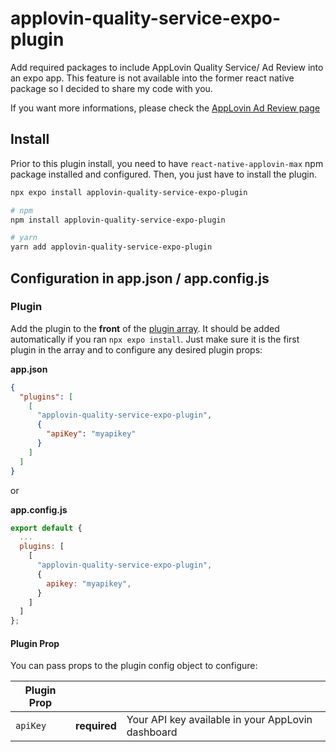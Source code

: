 # applovin-quality-service-expo-plugin

Add required packages to include AppLovin Quality Service/ Ad Review into an expo app.
This feature is not available into the former react native package so I decided to share my code with you.

If you want more informations, please check the [AppLovin Ad Review page](https://developers.applovin.com/en/max/ad-review/overview/)

## Install
Prior to this plugin install, you need to have `react-native-applovin-max` npm package installed and configured.
Then, you just have to install the plugin.

```sh
npx expo install applovin-quality-service-expo-plugin

# npm
npm install applovin-quality-service-expo-plugin

# yarn
yarn add applovin-quality-service-expo-plugin
```

## Configuration in app.json / app.config.js
### Plugin
Add the plugin to the **front** of the [plugin array](https://docs.expo.dev/versions/latest/config/app/). It should be added automatically if you ran `npx expo install`. Just make sure it is the first plugin in the array and to configure any desired plugin props:

**app.json**
```json
{
  "plugins": [
    [
      "applovin-quality-service-expo-plugin",
      {
        "apiKey": "myapikey"
      }
    ]
  ]
}
```

or

**app.config.js**
```js
export default {
  ...
  plugins: [
    [
      "applovin-quality-service-expo-plugin",
      {
        apikey: "myapikey",
      }
    ]
  ]
};
```

#### Plugin Prop
You can pass props to the plugin config object to configure:

| Plugin Prop              |          |                                                                                                                                                                                                                                                                                                                                                                                  |
|--------------------------|----------|----------------------------------------------------------------------------------------------------------------------------------------------------------------------------------------------------------------------------------------------------------------------------------------------------------------------------------------------------------------------------------|
| `apiKey`                 | **required** | Your API key available in your AppLovin dashboard  


